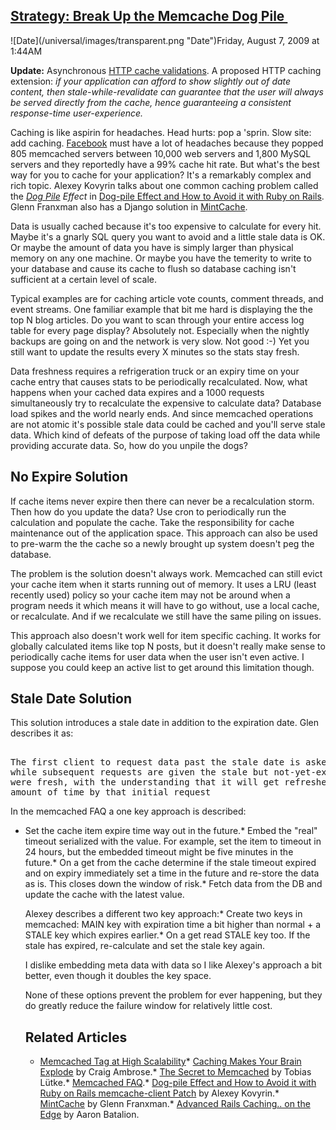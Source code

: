 ## [Strategy: Break Up the Memcache Dog Pile ](/blog/2009/8/7/strategy-break-up-the-memcache-dog-pile.html)

<div class="journal-entry-tag journal-entry-tag-post-title"><span class="posted-on">![Date](/universal/images/transparent.png "Date")Friday, August 7, 2009 at 1:44AM</span></div>

<div class="body">

**Update:** Asynchronous [HTTP cache validations](http://www.igvita.com/2008/10/07/asynchronous-http-cache-validations/#). A proposed HTTP caching extension: _if your application can afford to show slightly out of date content, then stale-while-revalidate can guarantee that the user will always be served directly from the cache, hence guaranteeing a consistent response-time user-experience._  

Caching is like aspirin for headaches. Head hurts: pop a 'sprin. Slow site: add caching. [Facebook](http://www.paragon-cs.com/wordpress/?p=144) must have a lot of headaches because they popped 805 memcached servers between 10,000 web servers and 1,800 MySQL servers and they reportedly have a 99% cache hit rate. But what's the best way for you to cache for your application? It's a remarkably complex and rich topic. Alexey Kovyrin talks about one common caching problem called the _[Dog Pile](http://www.panaceavizslas.com/dogpileweek2.jpg) Effect_ in [Dog-pile Effect and How to Avoid it with Ruby on Rails](http://blog.kovyrin.net/2008/03/10/dog-pile-effect-and-how-to-avoid-it-with-ruby-on-rails-memcache-client-patch/). Glenn Franxman also has a Django solution in [MintCache](http://www.djangosnippets.org/snippets/155/).

Data is usually cached because it's too expensive to calculate for every hit. Maybe it's a gnarly SQL query you want to avoid and a little stale data is OK. Or maybe the amount of data you have is simply larger than physical memory on any one machine. Or maybe you have the temerity to write to your database and cause its cache to flush so database caching isn't sufficient at a certain level of scale.  

Typical examples are for caching article vote counts, comment threads, and event streams. One familiar example that bit me hard is displaying the the top N blog articles. Do you want to scan through your entire access log table for every page display? Absolutely not. Especially when the nightly backups are going on and the network is very slow. Not good :-) Yet you still want to update the results every X minutes so the stats stay fresh.  

Data freshness requires a refrigeration truck or an expiry time on your cache entry that causes stats to be periodically recalculated. Now, what happens when your cached data expires and a 1000 requests simultaneously try to recalculate the expensive to calculate data? Database load spikes and the world nearly ends. And since memcached operations are not atomic it's possible stale data could be cached and you'll serve stale data. Which kind of defeats of the purpose of taking load off the data while providing accurate data. So, how do you unpile the dogs?

## No Expire Solution

If cache items never expire then there can never be a recalculation storm. Then how do you update the data? Use cron to periodically run the calculation and populate the cache. Take the responsibility for cache maintenance out of the application space. This approach can also be used to pre-warm the the cache so a newly brought up system doesn't peg the database.  

The problem is the solution doesn't always work. Memcached can still evict your cache item when it starts running out of memory. It uses a LRU (least recently used) policy so your cache item may not be around when a program needs it which means it will have to go without, use a local cache, or recalculate. And if we recalculate we still have the same piling on issues.  

This approach also doesn't work well for item specific caching. It works for globally calculated items like top N posts, but it doesn't really make sense to periodically cache items for user data when the user isn't even active. I suppose you could keep an active list to get around this limitation though.

## Stale Date Solution

This solution introduces a stale date in addition to the expiration date. Glen describes it as:

<pre>  
The first client to request data past the stale date is asked to refresh the data,   
while subsequent requests are given the stale but not-yet-expired data as if it  
were fresh, with the understanding that it will get refreshed in a 'reasonable'   
amount of time by that initial request</pre>

In the memcached FAQ a one key approach is described:

*   Set the cache item expire time way out in the future.*   Embed the "real" timeout serialized with the value. For example, set the item to timeout in 24 hours, but the embedded timeout might be five minutes in the future.*   On a get from the cache determine if the stale timeout expired and on expiry immediately set a time in the future and re-store the data as is. This closes down the window of risk.*   Fetch data from the DB and update the cache with the latest value.  

    Alexey describes a different two key approach:*   Create two keys in memcached: MAIN key with expiration time a bit higher than normal + a STALE key which expires earlier.*   On a get read STALE key too. If the stale has expired, re-calculate and set the stale key again.  

    I dislike embedding meta data with data so I like Alexey's approach a bit better, even though it doubles the key space.  

    None of these options prevent the problem for ever happening, but they do greatly reduce the failure window for relatively little cost.  

    ## Related Articles

    *   [Memcached Tag at High Scalability](http://highscalability.com/tags/memcached)*   [Caching Makes Your Brain Explode](http://blog.craigambrose.com/past/2007/11/13/caching_makes_your_brain_explode/) by Craig Ambrose.*   [The Secret to Memcached](http://blog.leetsoft.com/2007/5/22/the-secret-to-memcached) by Tobias Lütke.*   [Memcached FAQ](http://www.socialtext.net/memcached/index.cgi).*   [Dog-pile Effect and How to Avoid it with Ruby on Rails memcache-client Patch](http://blog.kovyrin.net/2008/03/10/dog-pile-effect-and-how-to-avoid-it-with-ruby-on-rails-memcache-client-patch) by Alexey Kovyrin.*   [MintCache](http://www.djangosnippets.org/snippets/155/) by Glenn Franxman.*   [Advanced Rails Caching.. on the Edge](http://revolutiononrails.blogspot.com/2007/08/advanced-rails-caching-on-edge.html) by Aaron Batalion.</div>